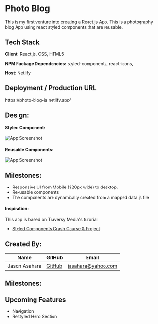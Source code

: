 
# Photo Blog

This is my first venture into creating a React.js App.  This is a photography blog App using react styled components that are reusable.
## Tech Stack

**Client:** React.js, CSS, HTML5

**NPM Package Dependencies:** styled-components, react-icons, 

**Host:** Netlify

## Deployment / Production URL

https://photo-blog-ja.netlify.app/




## Design:

#### Styled Component:
![App Screenshot](https://i.imgur.com/6C3S1Ss.png)

#### Reusable Components:
![App Screenshot](https://i.imgur.com/EDp8fv4.png)


## Milestones:

- Responsive UI from Mobile (320px wide) to desktop.
- Re-usable components
- The components are dynamically created from a mapped data.js file

#### Inspiration:
This app is based on Traversy Media's tutorial

- [Styled Components Crash Course & Project](https://www.youtube.com/watch?v=02zO0hZmwnw)


## Created By:

**Name** | **GitHub** | **Email** 
---------| ---------- | ---------
Jason Asahara | [GitHub](https://github.com/Ansel291) | [jasahara@yahoo.com](jasahara@yahoo.com)

## Milestones:

## Upcoming Features
- Navigation
- Restyled Hero Section
